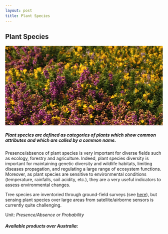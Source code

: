 ```yaml
---
layout: post
title: Plant Species
---
```


## Plant Species

![Plant Species](/assets/img/wales/big/plant-species.jpg)

##### Plant species are defined as categories of plants which show common attributes and which are called by a common name.

Presence/absence of plant species is very important for diverse fields such as ecology, forestry and agriculture. Indeed, plant species diversity is important for maintaining genetic diversity and wildlife habitats, limiting diseases propagation, and regulating a large range of ecosystem functions. Moreover, as plant species are sensitive to environmental conditions (temperature, rainfalls, soil acidity, etc.), they are a very useful indicators to assess environmental changes.

Tree species are inventoried through ground-field surveys (see [here](http://livingearth-online.stackstaging.com/wp/data/ground-measurements/technics/plant-species-ground-measurements/)), but sensing plant species over large areas from satellite/airborne sensors is currently quite challenging.

Unit: _Presence/Absence or Probability_

##### Available products over Australia: